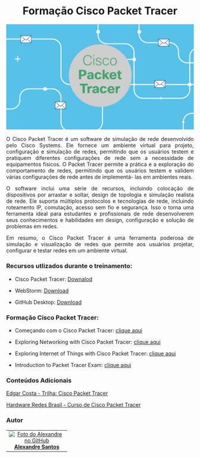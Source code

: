 <h1 align="center">Formação Cisco Packet Tracer</h1>

<p align="center">
<img src="img/img.jpg" width="900" alt="350"/>
</p>

<body align="justify">
<p>
<p align="justify">
O Cisco Packet Tracer é um software de simulação de rede desenvolvido pelo Cisco Systems. Ele fornece um ambiente 
virtual para projeto, configuração e simulação de redes, permitindo que os usuários testem e pratiquem diferentes 
configurações de rede sem a necessidade de equipamentos físicos. O Packet Tracer permite a prática e a exploração do 
comportamento de redes, permitindo que os usuários testem e validem várias configurações de rede antes de implementá-
las em ambientes reais.
</p>

<p align="justify">
O software inclui uma série de recursos, incluindo colocação de dispositivos por arrastar e soltar, design de 
topologia e simulação realista de rede. Ele suporta múltiplos protocolos e tecnologias de rede, incluindo roteamento 
IP, comutação, acesso sem fio e segurança. Isso o torna uma ferramenta ideal para estudantes e profissionais de rede 
desenvolverem seus conhecimentos e habilidades em design, configuração e solução de problemas em redes.
</p>

<p align="justify">
Em resumo, o Cisco Packet Tracer é uma ferramenta poderosa de simulação e visualização de redes que permite aos 
usuários projetar, configurar e testar redes em um ambiente virtual.
</p>

<h3>Recursos utlizados durante o treinamento:</h3>
<ul>
<li><p>Cisco Packet Tracer: <a href="https://skillsforall.com/resources/lab-downloads?userLang=pt-BR">Downalod</a> </p></li>
<li><p>WebStorm: <a href="https://www.jetbrains.com/pt-br/webstorm/">Download</a></p></li>
<li><p>GitHub Desktop: <a href="https://desktop.github.com">Download</a></p></li>
</ul>

<h3>Formação Cisco Packet Tracer:</h3>
<ul>
<li><p>Começando com o Cisco Packet Tracer: <a href="https://skillsforall.com/course/getting-started-cisco-packet-tracer?userLang=pt-BR">clique aqui</a></p></li>
<li><p>Exploring Networking with Cisco Packet Tracer: <a href="https://skillsforall.com/course/exploring-networking-cisco-packet-tracer?userLang=en-US">clique aqui</a></p></li>
<li><p>Exploring Internet of Things with Cisco Packet Tracer: <a href="https://skillsforall.com/course/exploring-iot-cisco-packet-tracer?userLang=en-US">clique aqui</a> </p></li>
<li><p>Introduction to Packet Tracer Exam: <a href="https://skillsforall.com/exam/introduction-packet-tracer?userLang=en-US">clique aqui</a> </p></li>
</ul>

<h3>Conteúdos Adicionais</h3>

[Edgar Costa - Trilha: Cisco Packet Tracer](https://www.youtube.com/playlist?list=PLn5ao6UqCBSkO9VoGeSJietvpxLu3jAiB)

[Hardware Redes Brasil - Curso de Cisco Packet Tracer](https://www.youtube.com/playlist?list=PLAp37wMSBouDeR3lBP2SsEe6GC5YW2UIg)

<h3>Autor</h3>
<table>
  <tr>
    <td align="center"  width="150px">
      <a href="https://github.com/alexandresantosal91">
        <img src="https://avatars.githubusercontent.com/u/122564125?s=400&u=89b5e90a309d06830dcac867a6a5a8e2940ff693&v=4" alt="Foto do Alexandre no GitHub"/>
        <br> <b>Alexandre Santos</b>
        </sub>
      </a>
    </td>
  </tr>
</table>
</body>
